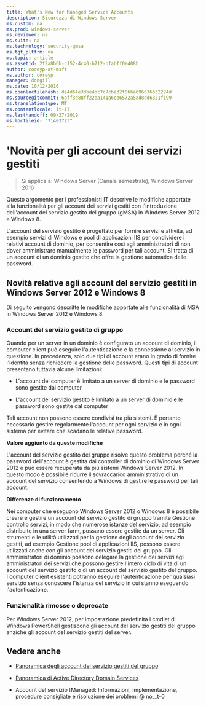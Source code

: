 ```yaml
---
title: What's New for Managed Service Accounts
description: Sicurezza di Windows Server
ms.custom: na
ms.prod: windows-server
ms.reviewer: na
ms.suite: na
ms.technology: security-gmsa
ms.tgt_pltfrm: na
ms.topic: article
ms.assetid: 2f2a8b6b-c152-4c40-b712-bfabff0e408b
author: coreyp-at-msft
ms.author: coreyp
manager: dongill
ms.date: 10/12/2016
ms.openlocfilehash: de4d64e3dbe4bc7c7cba32f066a696636632224d
ms.sourcegitcommit: 6aff3d88ff22ea141a6ea6572a5ad8dd6321f199
ms.translationtype: MT
ms.contentlocale: it-IT
ms.lasthandoff: 09/27/2019
ms.locfileid: "71403723"
---
```

# <a name="what39s-new-for-managed-service-accounts"></a>&#39;Novità per gli account dei servizi gestiti

>Si applica a: Windows Server (Canale semestrale), Windows Server 2016

Questo argomento per i professionisti IT descrive le modifiche apportate alla funzionalità per gli account dei servizi gestiti con l'introduzione dell'account del servizio gestito del gruppo (gMSA) in Windows Server 2012 e Windows 8.

L'account del servizio gestito è progettato per fornire servizi e attività, ad esempio servizi di Windows e pool di applicazioni IIS per condividere i relativi account di dominio, per consentire così agli amministratori di non dover amministrare manualmente le password per tali account. Si tratta di un account di un dominio gestito che offre la gestione automatica delle password.

## <a name="versions"></a>Novità relative agli account del servizio gestiti in Windows Server 2012 e Windows 8
Di seguito vengono descritte le modifiche apportate alle funzionalità di MSA in Windows Server 2012 e Windows 8.

### <a name="group-managed-service-accounts"></a>Account del servizio gestito di gruppo
Quando per un server in un dominio è configurato un account di dominio, il computer client può eseguire l'autenticazione e la connessione al servizio in questione. In precedenza, solo due tipi di account erano in grado di fornire l'identità senza richiedere la gestione delle password. Questi tipi di account presentano tuttavia alcune limitazioni:

-   L'account del computer è limitato a un server di dominio e le password sono gestite dal computer

-   L'account del servizio gestito è limitato a un server di dominio e le password sono gestite dal computer

Tali account non possono essere condivisi tra più sistemi. È pertanto necessario gestire regolarmente l'account per ogni servizio e in ogni sistema per evitare che scadano le relative password.

**Valore aggiunto da queste modifiche**

L'account del servizio gestito del gruppo risolve questo problema perché la password dell'account è gestita dai controller di dominio di Windows Server 2012 e può essere recuperata da più sistemi Windows Server 2012. In questo modo è possibile ridurre il sovraccarico amministrativo di un account del servizio consentendo a Windows di gestire le password per tali account.

**Differenze di funzionamento**

Nei computer che eseguono Windows Server 2012 o Windows 8 è possibile creare e gestire un account del servizio gestito di gruppo tramite Gestione controllo servizi, in modo che numerose istanze del servizio, ad esempio distribuite in una server farm, possano essere gestite da un server. Gli strumenti e le utilità utilizzati per la gestione degli account del servizio gestiti, ad esempio Gestione pool di applicazioni IIS, possono essere utilizzati anche con gli account del servizio gestiti del gruppo. Gli amministratori di dominio possono delegare la gestione dei servizi agli amministratori dei servizi che possono gestire l'intero ciclo di vita di un account del servizio gestito o di un account del servizio gestito del gruppo. I computer client esistenti potranno eseguire l'autenticazione per qualsiasi servizio senza conoscere l'istanza del servizio in cui stanno eseguendo l'autenticazione.

### <a name="interoperability"></a>Funzionalità rimosse o deprecate
Per Windows Server 2012, per impostazione predefinita i cmdlet di Windows PowerShell gestiscono gli account del servizio gestiti del gruppo anziché gli account del servizio gestiti del server.

## <a name="see-also"></a>Vedere anche

-   [Panoramica degli account del servizio gestiti del gruppo](group-managed-service-accounts-overview.md)

-   [Panoramica di Active Directory Domain Services](active-directory-domain-services-overview.md)

-   Account del servizio [Managed: Informazioni, implementazione, procedure consigliate e risoluzione dei problemi @ no__t-0


